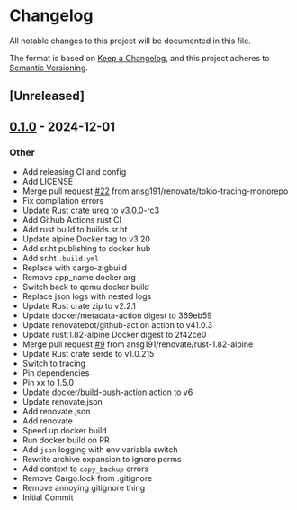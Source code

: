 # Changelog

All notable changes to this project will be documented in this file.

The format is based on [Keep a Changelog](https://keepachangelog.com/en/1.0.0/),
and this project adheres to [Semantic Versioning](https://semver.org/spec/v2.0.0.html).

## [Unreleased]

## [0.1.0](https://github.com/ansg191/arr-backup/releases/tag/v0.1.0) - 2024-12-01

### Other

- Add releasing CI and config
- Add LICENSE
- Merge pull request [#22](https://github.com/ansg191/arr-backup/pull/22) from ansg191/renovate/tokio-tracing-monorepo
- Fix compilation errors
- Update Rust crate ureq to v3.0.0-rc3
- Add Github Actions rust CI
- Add rust build to builds.sr.ht
- Update alpine Docker tag to v3.20
- Add sr.ht publishing to docker hub
- Add sr.ht `.build.yml`
- Replace with cargo-zigbuild
- Remove app_name docker arg
- Switch back to qemu docker build
- Replace json logs with nested logs
- Update Rust crate zip to v2.2.1
- Update docker/metadata-action digest to 369eb59
- Update renovatebot/github-action action to v41.0.3
- Update rust:1.82-alpine Docker digest to 2f42ce0
- Merge pull request [#9](https://github.com/ansg191/arr-backup/pull/9) from ansg191/renovate/rust-1.82-alpine
- Update Rust crate serde to v1.0.215
- Switch to tracing
- Pin dependencies
- Pin xx to 1.5.0
- Update docker/build-push-action action to v6
- Update renovate.json
- Add renovate.json
- Add renovate
- Speed up docker build
- Run docker build on PR
- Add `json` logging with env variable switch
- Rewrite archive expansion to ignore perms
- Add context to `copy_backup` errors
- Remove Cargo.lock from .gitignore
- Remove annoying gitignore thing
- Initial Commit
